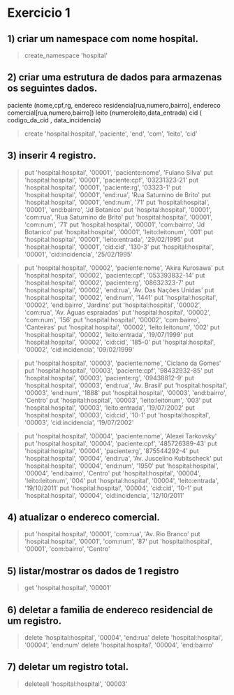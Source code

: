 # Exercicio 1

## 1) criar um namespace com nome hospital.

> create_namespace 'hospital'

## 2) criar uma estrutura de dados para armazenas os seguintes dados.

paciente (nome,cpf,rg, endereco residencia[rua,numero,bairro], endereco comercial[rua,numero,bairro])
leito (numeroleito,data_entrada)
cid ( codigo_da_cid , data_incidencia)

> create 'hospital:hospital', 'paciente', 'end', 'com', 'leito', 'cid'

## 3) inserir 4 registro.

> put 'hospital:hospital', '00001', 'paciente:nome', 'Fulano Silva'
> put 'hospital:hospital', '00001', 'paciente:cpf', '03231323-21'
> put 'hospital:hospital', '00001', 'paciente:rg', '03323-1'
> put 'hospital:hospital', '00001', 'end:rua', 'Rua Saturnino de Brito'
> put 'hospital:hospital', '00001', 'end:num', '71'
> put 'hospital:hospital', '00001', 'end:bairro', 'Jd Botanico'
> put 'hospital:hospital', '00001', 'com:rua', 'Rua Saturnino de Brito'
> put 'hospital:hospital', '00001', 'com:num', '71'
> put 'hospital:hospital', '00001', 'com:bairro', 'Jd Botanico'
> put 'hospital:hospital', '00001', 'leito:leitonum', '001'
> put 'hospital:hospital', '00001', 'leito:entrada', '29/02/1995'
> put 'hospital:hospital', '00001', 'cid:cid', '130-3'
> put 'hospital:hospital', '00001', 'cid:incidencia', '25/02/1995'

> put 'hospital:hospital', '00002', 'paciente:nome', 'Akira Kurosawa'
> put 'hospital:hospital', '00002', 'paciente:cpf', '053393832-14'
> put 'hospital:hospital', '00002', 'paciente:rg', '08632323-7'
> put 'hospital:hospital', '00002', 'end:rua', 'Av. Das Nações Unidas'
> put 'hospital:hospital', '00002', 'end:num', '1441'
> put 'hospital:hospital', '00002', 'end:bairro', 'Jardins'
> put 'hospital:hospital', '00002', 'com:rua', 'Av. Águas espraiadas'
> put 'hospital:hospital', '00002', 'com:num', '156'
> put 'hospital:hospital', '00002', 'com:bairro', 'Canteiras'
> put 'hospital:hospital', '00002', 'leito:leitonum', '002'
> put 'hospital:hospital', '00002', 'leito:entrada', '19/07/1999'
> put 'hospital:hospital', '00002', 'cid:cid', '185-0'
> put 'hospital:hospital', '00002', 'cid:incidencia', '09/02/1999'

> put 'hospital:hospital', '00003', 'paciente:nome', 'Ciclano da Gomes'
> put 'hospital:hospital', '00003', 'paciente:cpf', '98432932-85'
> put 'hospital:hospital', '00003', 'paciente:rg', '09438812-9'
> put 'hospital:hospital', '00003', 'end:rua', 'Av. Brasil'
> put 'hospital:hospital', '00003', 'end:num', '1888'
> put 'hospital:hospital', '00003', 'end:bairro', 'Centro'
> put 'hospital:hospital', '00003', 'leito:leitonum', '003'
> put 'hospital:hospital', '00003', 'leito:entrada', '19/07/2002'
> put 'hospital:hospital', '00003', 'cid:cid', '10-1'
> put 'hospital:hospital', '00003', 'cid:incidencia', '19/07/2002'

> put 'hospital:hospital', '00004', 'paciente:nome', 'Alexei Tarkovsky'
> put 'hospital:hospital', '00004', 'paciente:cpf', '485726389-43'
> put 'hospital:hospital', '00004', 'paciente:rg', '875544292-4'
> put 'hospital:hospital', '00004', 'end:rua', 'Av. Juscelino Kubitscheck'
> put 'hospital:hospital', '00004', 'end:num', '1950'
> put 'hospital:hospital', '00004', 'end:bairro', 'Centro'
> put 'hospital:hospital', '00004', 'leito:leitonum', '004'
> put 'hospital:hospital', '00004', 'leito:entrada', '19/10/2011'
> put 'hospital:hospital', '00004', 'cid:cid', '10-1'
> put 'hospital:hospital', '00004', 'cid:incidencia', '12/10/2011'

## 4) atualizar o endereco comercial.

> put 'hospital:hospital', '00001', 'com:rua', 'Av. Rio Branco'
> put 'hospital:hospital', '00001', 'com:num', '87'
> put 'hospital:hospital', '00001', 'com:bairro', 'Centro'

## 5) listar/mostrar os dados de 1 registro 

> get 'hospital:hospital', '00001'

## 6) deletar a familia de endereco residencial de um registro.

> delete 'hospital:hospital', '00004', 'end:rua'
> delete 'hospital:hospital', '00004', 'end:num'
> delete 'hospital:hospital', '00004', 'end:bairro'

## 7) deletar um registro total.

> deleteall 'hospital:hospital', '00003'
